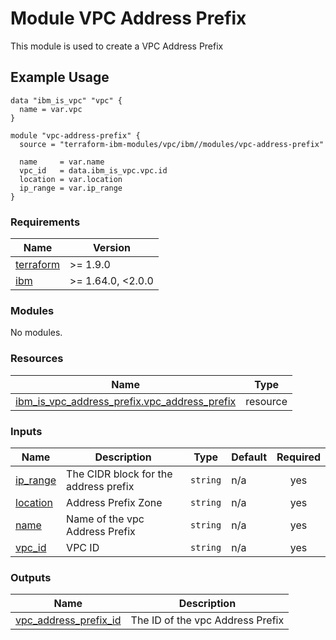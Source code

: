 # Module VPC Address Prefix

This module is used to create a VPC Address Prefix

## Example Usage
```
data "ibm_is_vpc" "vpc" {
  name = var.vpc
}

module "vpc-address-prefix" {
  source = "terraform-ibm-modules/vpc/ibm//modules/vpc-address-prefix"

  name     = var.name
  vpc_id   = data.ibm_is_vpc.vpc.id
  location = var.location
  ip_range = var.ip_range
}
```

<!-- BEGINNING OF PRE-COMMIT-TERRAFORM DOCS HOOK -->
### Requirements

| Name | Version |
|------|---------|
| <a name="requirement_terraform"></a> [terraform](#requirement\_terraform) | >= 1.9.0 |
| <a name="requirement_ibm"></a> [ibm](#requirement\_ibm) | >= 1.64.0, <2.0.0 |

### Modules

No modules.

### Resources

| Name | Type |
|------|------|
| [ibm_is_vpc_address_prefix.vpc_address_prefix](https://registry.terraform.io/providers/IBM-Cloud/ibm/latest/docs/resources/is_vpc_address_prefix) | resource |

### Inputs

| Name | Description | Type | Default | Required |
|------|-------------|------|---------|:--------:|
| <a name="input_ip_range"></a> [ip\_range](#input\_ip\_range) | The CIDR block for the address prefix | `string` | n/a | yes |
| <a name="input_location"></a> [location](#input\_location) | Address Prefix Zone | `string` | n/a | yes |
| <a name="input_name"></a> [name](#input\_name) | Name of the vpc Address Prefix | `string` | n/a | yes |
| <a name="input_vpc_id"></a> [vpc\_id](#input\_vpc\_id) | VPC ID | `string` | n/a | yes |

### Outputs

| Name | Description |
|------|-------------|
| <a name="output_vpc_address_prefix_id"></a> [vpc\_address\_prefix\_id](#output\_vpc\_address\_prefix\_id) | The ID of the vpc Address Prefix |
<!-- END OF PRE-COMMIT-TERRAFORM DOCS HOOK -->
